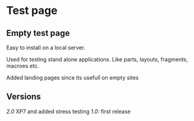 # Test page

## Empty test page

Easy to install on a local server.  

Used for testing stand alone applications.
Like parts, layouts, fragments, macroes etc.

Added landing pages since its usefull on empty sites

## Versions
*2.0* XP7 and added stress testing
*1.0:* first release